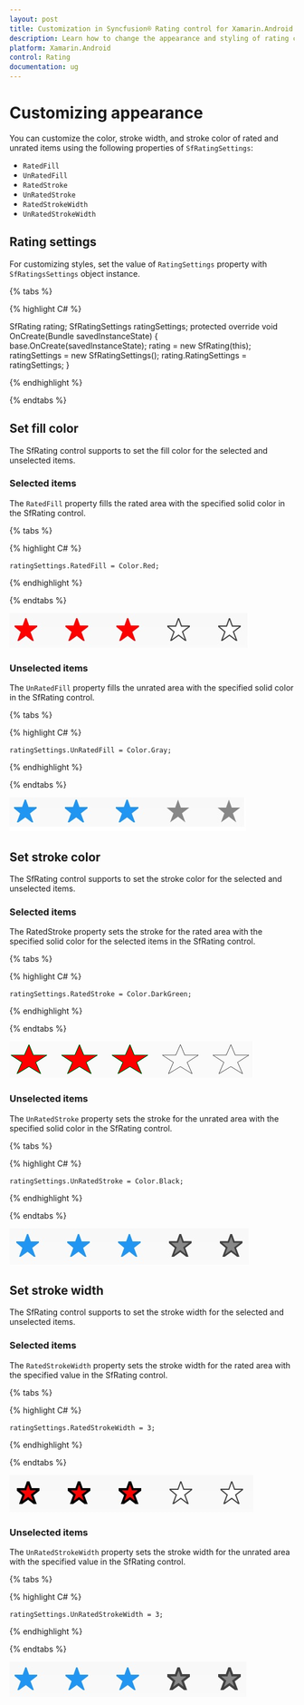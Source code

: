 ```yaml
---
layout: post
title: Customization in Syncfusion® Rating control for Xamarin.Android
description: Learn how to change the appearance and styling of rating control using ItemSize, ItemSpacing, ItemCount and customization properties.
platform: Xamarin.Android
control: Rating
documentation: ug
---
```


# Customizing appearance

You can customize the color, stroke width, and stroke color of rated and unrated items using the following properties of `SfRatingSettings`:

* `RatedFill`
* `UnRatedFill`
* `RatedStroke`
* `UnRatedStroke`
* `RatedStrokeWidth`
* `UnRatedStrokeWidth`

## Rating settings

For customizing styles, set the value of `RatingSettings` property with `SfRatingsSettings` object instance.

{% tabs %}

{% highlight C# %}

SfRating rating;
SfRatingSettings ratingSettings;
protected override void OnCreate(Bundle savedInstanceState)
{
    base.OnCreate(savedInstanceState);
    rating = new SfRating(this);
    ratingSettings = new SfRatingSettings();
    rating.RatingSettings = ratingSettings;
}

{% endhighlight %}

{% endtabs %}

## Set fill color

The SfRating control supports to set the fill color for the selected and unselected items.

### Selected items

The `RatedFill` property fills the rated area with the specified solid color in the SfRating control.

{% tabs %}

{% highlight C# %}

	ratingSettings.RatedFill = Color.Red;

{% endhighlight %}

{% endtabs %}

![Rated Items](images/ratedFill.jpg)

### Unselected items

The `UnRatedFill` property fills the unrated area with the specified solid color in the SfRating control.

{% tabs %}

{% highlight C# %}

	ratingSettings.UnRatedFill = Color.Gray;

{% endhighlight %}

{% endtabs %}

![Unrated Items](images/unRatedFill.jpg)

## Set stroke color

The SfRating control supports to set the stroke color for the selected and unselected items.

### Selected items

The RatedStroke property sets the stroke for the rated area with the specified solid color for the selected items in the SfRating control.

{% tabs %}

{% highlight C# %}

    ratingSettings.RatedStroke = Color.DarkGreen;

{% endhighlight %}

{% endtabs %}

![Rated Item Stroke Color](images/ratedStroke.png)

### Unselected items

The `UnRatedStroke` property sets the stroke for the unrated area with the specified solid color in the SfRating control.

{% tabs %}

{% highlight C# %}

	ratingSettings.UnRatedStroke = Color.Black;

{% endhighlight %}

{% endtabs %}

![Unrated Item Stroke Color](images/unRatedStroke.jpg)
 
## Set stroke width

The SfRating control supports to set the stroke width for the selected and unselected items.

### Selected items

The `RatedStrokeWidth` property sets the stroke width for the rated area with the specified value in the SfRating control.

{% tabs %}

{% highlight C# %}

	ratingSettings.RatedStrokeWidth = 3;

{% endhighlight %}

{% endtabs %}

![Rated Item Stroke Width](images/ratedStrokeWidth.jpg)

### Unselected items

The `UnRatedStrokeWidth` property sets the stroke width for the unrated area with the specified value in the SfRating control.

{% tabs %}

{% highlight C# %}

	ratingSettings.UnRatedStrokeWidth = 3;

{% endhighlight %}

{% endtabs %}

![Unrated Item Stroke Width](images/unRatedStrokeWidth.jpg)
